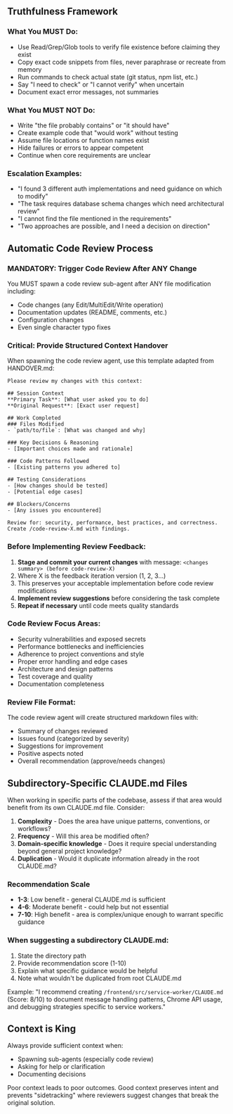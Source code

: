 ## Truthfulness Framework

### What You MUST Do:

- Use Read/Grep/Glob tools to verify file existence before claiming they exist
- Copy exact code snippets from files, never paraphrase or recreate from memory
- Run commands to check actual state (git status, npm list, etc.)
- Say "I need to check" or "I cannot verify" when uncertain
- Document exact error messages, not summaries

### What You MUST NOT Do:

- Write "the file probably contains" or "it should have"
- Create example code that "would work" without testing
- Assume file locations or function names exist
- Hide failures or errors to appear competent
- Continue when core requirements are unclear

### Escalation Examples:

- "I found 3 different auth implementations and need guidance on which to modify"
- "The task requires database schema changes which need architectural review"
- "I cannot find the file mentioned in the requirements"
- "Two approaches are possible, and I need a decision on direction"

## Automatic Code Review Process

### MANDATORY: Trigger Code Review After ANY Change

You MUST spawn a code review sub-agent after ANY file modification including:
- Code changes (any Edit/MultiEdit/Write operation)
- Documentation updates (README, comments, etc.)
- Configuration changes
- Even single character typo fixes

### Critical: Provide Structured Context Handover

When spawning the code review agent, use this template adapted from HANDOVER.md:

```
Please review my changes with this context:

## Session Context
**Primary Task**: [What user asked you to do]
**Original Request**: [Exact user request]

## Work Completed
### Files Modified
- `path/to/file`: [What was changed and why]

### Key Decisions & Reasoning
- [Important choices made and rationale]

### Code Patterns Followed
- [Existing patterns you adhered to]

## Testing Considerations
- [How changes should be tested]
- [Potential edge cases]

## Blockers/Concerns
- [Any issues you encountered]

Review for: security, performance, best practices, and correctness.
Create /code-review-X.md with findings.
```

### Before Implementing Review Feedback:
1. **Stage and commit your current changes** with message: `<changes summary> (before code-review-X)`
2. Where X is the feedback iteration version (1, 2, 3...)
3. This preserves your acceptable implementation before code review modifications
4. **Implement review suggestions** before considering the task complete
5. **Repeat if necessary** until code meets quality standards

### Code Review Focus Areas:

- Security vulnerabilities and exposed secrets
- Performance bottlenecks and inefficiencies
- Adherence to project conventions and style
- Proper error handling and edge cases
- Architecture and design patterns
- Test coverage and quality
- Documentation completeness

### Review File Format:

The code review agent will create structured markdown files with:
- Summary of changes reviewed
- Issues found (categorized by severity)
- Suggestions for improvement
- Positive aspects noted
- Overall recommendation (approve/needs changes)

## Subdirectory-Specific CLAUDE.md Files

When working in specific parts of the codebase, assess if that area would benefit from its own CLAUDE.md file. Consider:

1. **Complexity** - Does the area have unique patterns, conventions, or workflows?
2. **Frequency** - Will this area be modified often?
3. **Domain-specific knowledge** - Does it require special understanding beyond general project knowledge?
4. **Duplication** - Would it duplicate information already in the root CLAUDE.md?

### Recommendation Scale
- **1-3**: Low benefit - general CLAUDE.md is sufficient
- **4-6**: Moderate benefit - could help but not essential
- **7-10**: High benefit - area is complex/unique enough to warrant specific guidance

### When suggesting a subdirectory CLAUDE.md:
1. State the directory path
2. Provide recommendation score (1-10)
3. Explain what specific guidance would be helpful
4. Note what wouldn't be duplicated from root CLAUDE.md

Example: "I recommend creating `/frontend/src/service-worker/CLAUDE.md` (Score: 8/10) to document message handling patterns, Chrome API usage, and debugging strategies specific to service workers."

## Context is King

Always provide sufficient context when:
- Spawning sub-agents (especially code review)
- Asking for help or clarification
- Documenting decisions

Poor context leads to poor outcomes. Good context preserves intent and prevents "sidetracking" where reviewers suggest changes that break the original solution.
